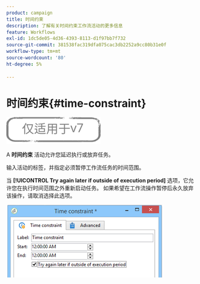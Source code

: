 ```yaml
---
product: campaign
title: 时间约束
description: 了解有关时间约束工作流活动的更多信息
feature: Workflows
exl-id: 1dc5de05-4d36-4393-8113-d1f97bb7f732
source-git-commit: 381538fac319dfa075cac3db2252a9cc80b31e0f
workflow-type: tm+mt
source-wordcount: '80'
ht-degree: 5%

---
```


# 时间约束{#time-constraint}

![](../../assets/v7-only.svg)

A **时间约束** 活动允许您延迟执行或放弃任务。

输入活动的标签，并指定必须暂停工作流任务的时间范围。

当 **[!UICONTROL Try again later if outside of execution period]** 选项，它允许您在执行时间范围之外重新启动任务。 如果希望在工作流操作暂停后永久放弃该操作，请取消选择此选项。

![](assets/s_user_scheduled_wait.png)
